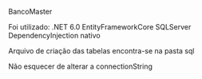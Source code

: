 BancoMaster

Foi utilizado: 
.NET 6.0
EntityFrameworkCore
SQLServer
DependencyInjection nativo


Arquivo de criação das tabelas encontra-se na pasta sql

Não esquecer de alterar a connectionString